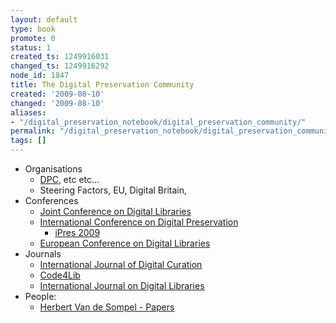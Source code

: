 ```yaml
---
layout: default
type: book
promote: 0
status: 1
created_ts: 1249916031
changed_ts: 1249916292
node_id: 1847
title: The Digital Preservation Community
created: '2009-08-10'
changed: '2009-08-10'
aliases:
- "/digital_preservation_notebook/digital_preservation_community/"
permalink: "/digital_preservation_notebook/digital_preservation_community/"
tags: []
---
```

 * Organisations
   * [DPC](http://www.dpconline.org/), etc etc...
   * Steering Factors, EU, Digital Britain, 
 * Conferences
   * [Joint Conference on Digital Libraries](http://www.jcdl.org/)
   * [International Conference on Digital Preservation](http://rdd.sub.uni-goettingen.de/conferences/ipres/ipres-en.html)
     * [iPres 2009](http://www.cdlib.org/iPres/)
   * [European Conference on Digital Libraries](http://www.ecdlconference.eu/)
 * Journals
   * [International Journal of Digital Curation](http://www.ijdc.net)
   * [Code4Lib](http://journal.code4lib.org/)
   * [International Journal on Digital Libraries](http://www.dljournal.org/)
 * People:
   * [Herbert Van de Sompel - Papers](http://public.lanl.gov/herbertv/papers/)
